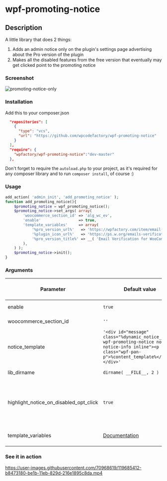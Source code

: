 # wpf-promoting-notice

## Description
A little library that does 2 things:
1. Adds an admin notice only on the plugin's settings page advertising about the Pro version of the plugin
2. Makes all the disabled features from the free version that eventually may get clicked point to the promoting notice

### Screenshot

![promoting-notice-only](https://user-images.githubusercontent.com/70968619/119685463-c301c680-be1b-11eb-8753-d146c3ba3601.png)

### Installation

Add this to your composer.json

```json
  "repositories": [
    {
      "type": "vcs",
      "url": "https://github.com/wpcodefactory/wpf-promoting-notice"
    }
  ],
  "require": {
    "wpfactory/wpf-promoting-notice":"dev-master"
  },
```

Don't forget to require the `autoload.php` to your project, as it's required for any composer library and to run `composer install`, of course :)


### Usage

```php
add_action( 'admin_init', 'add_promoting_notice' );
function add_promoting_notice(){
	$promoting_notice = wpf_promoting_notice();
	$promoting_notice->set_args( array(
		'woocommerce_section_id' => 'alg_wc_ev',
		'enable'                 => true,
		'template_variables'     => array(
			'%pro_version_url%'   => 'https://wpfactory.com/item/email-verification-for-woocommerce/',
			'%plugin_icon_url%'   => 'https://ps.w.org/emails-verification-for-woocommerce/assets/icon-128x128.png',
			'%pro_version_title%' => __( 'Email Verification for WooCommerce Pro', 'emails-verification-for-woocommerce' ),
		),		
	) );
	$promoting_notice->init();
}
```

### Arguments

Parameter | Default value | &nbsp;&nbsp;&nbsp;&nbsp;&nbsp;&nbsp; Description &nbsp;&nbsp;&nbsp;&nbsp;&nbsp;&nbsp;
------------ | ------------- | ------------
enable | `true` |  Enables the notice or not
woocommerce_section_id | `''` | WooCommerce section id
notice_template | `'<div id="message" class="%dynamic_notice_class% wpf-promoting-notice notice notice-info inline"><p class="wpf-pan-p">%content_template%</p></div>'` | The whole notice template
lib_dirname | `dirname( __FILE__, 2 )` | The directory of the project
highlight_notice_on_disabled_opt_click | `true` | Makes the disabled features that may get clicked point to the promoting notice
template_variables | [Documentation](https://github.com/wpcodefactory/wpf-promoting-notice/wiki/Template-variable-parameters) | Template variables you can use

### See it in action
https://user-images.githubusercontent.com/70968619/119685412-b8473180-be1b-11eb-829d-216e1895c8da.mp4
